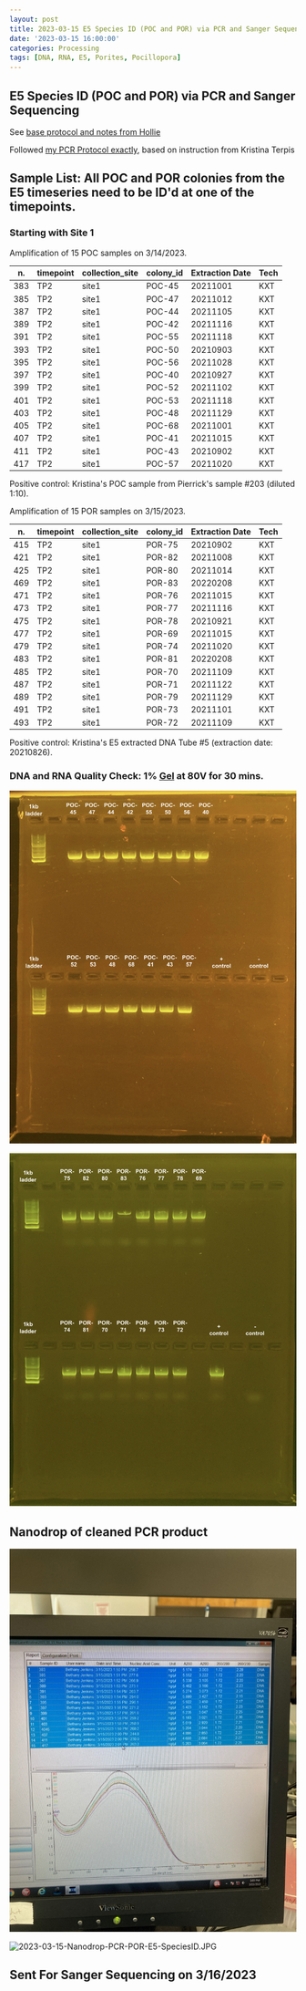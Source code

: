 ```yaml
---
layout: post
title: 2023-03-15 E5 Species ID (POC and POR) via PCR and Sanger Sequencing
date: '2023-03-15 16:00:00'
categories: Processing
tags: [DNA, RNA, E5, Porites, Pocillopora]
---
```


## E5 Species ID (POC and POR) via PCR and Sanger Sequencing

See [base protocol and notes from Hollie](https://github.com/zdellaert/ZD_Putnam_Lab_Notebook/blob/master/protocols/SpeciesID-via-PCR-Sanger-Sequencing.md)

Followed [my PCR Protocol exactly](https://zdellaert.github.io/ZD_Putnam_Lab_Notebook/PCR-Protocol), based on instruction from Kristina Terpis

## Sample List: All POC and POR colonies from the E5 timeseries need to be ID'd at one of the timepoints.

### Starting with Site 1

Amplification of 15 POC samples on 3/14/2023.

| n.  | timepoint | collection_site | colony_id | Extraction Date | Tech |
|-----|-----------|-----------------|-----------|-----------------|------|
| 383 | TP2       | site1           | POC-45    | 20211001        | KXT  |
| 385 | TP2       | site1           | POC-47    | 20211012        | KXT  |
| 387 | TP2       | site1           | POC-44    | 20211105        | KXT  |
| 389 | TP2       | site1           | POC-42    | 20211116        | KXT  |
| 391 | TP2       | site1           | POC-55    | 20211118        | KXT  |
| 393 | TP2       | site1           | POC-50    | 20210903        | KXT  |
| 395 | TP2       | site1           | POC-56    | 20211028        | KXT  |
| 397 | TP2       | site1           | POC-40    | 20210927        | KXT  |
| 399 | TP2       | site1           | POC-52    | 20211102        | KXT  |
| 401 | TP2       | site1           | POC-53    | 20211118        | KXT  |
| 403 | TP2       | site1           | POC-48    | 20211129        | KXT  |
| 405 | TP2       | site1           | POC-68    | 20211001        | KXT  |
| 407 | TP2       | site1           | POC-41    | 20211015        | KXT  |
| 411 | TP2       | site1           | POC-43    | 20210902        | KXT  |
| 417 | TP2       | site1           | POC-57    | 20211020        | KXT  |

Positive control: Kristina's POC sample from Pierrick's sample #203 (diluted 1:10).

Amplification of 15 POR samples on 3/15/2023.

| n.  | timepoint | collection_site | colony_id | Extraction Date | Tech |
|-----|-----------|-----------------|-----------|-----------------|------|
| 415 | TP2 | site1 | POR-75 | 20210902 | KXT |
| 421 | TP2 | site1 | POR-82 | 20211008 | KXT |
| 425 | TP2 | site1 | POR-80 | 20211014 | KXT |
| 469 | TP2 | site1 | POR-83 | 20220208 | KXT |
| 471 | TP2 | site1 | POR-76 | 20211015 | KXT |
| 473 | TP2 | site1 | POR-77 | 20211116 | KXT |
| 475 | TP2 | site1 | POR-78 | 20210921 | KXT |
| 477 | TP2 | site1 | POR-69 | 20211015 | KXT |
| 479 | TP2 | site1 | POR-74 | 20211020 | KXT |
| 483 | TP2 | site1 | POR-81 | 20220208 | KXT |
| 485 | TP2 | site1 | POR-70 | 20211109 | KXT |
| 487 | TP2 | site1 | POR-71 | 20211122 | KXT |
| 489 | TP2 | site1 | POR-79 | 20211129 | KXT |
| 491 | TP2 | site1 | POR-73 | 20211101 | KXT |
| 493 | TP2 | site1 | POR-72 | 20211109 | KXT |

Positive control: Kristina's E5 extracted DNA Tube #5 (extraction date: 20210826).

### DNA and RNA Quality Check: 1% [Gel](https://zdellaert.github.io/ZD_Putnam_Lab_Notebook/Gel-Protocol/) at 80V for 30 mins.

![2023-03-14-gel.JPG](https://github.com/zdellaert/ZD_Putnam_Lab_Notebook/blob/master/images/gels/2023-03-14-gel.JPG?raw=true)


![2023-03-15-gel.JPG](https://github.com/zdellaert/ZD_Putnam_Lab_Notebook/blob/master/images/gels/2023-03-15-gel.JPG?raw=true)

## Nanodrop of cleaned PCR product

![2023-03-15-Nanodrop-PCR-POC-E5-SpeciesID.JPG](https://github.com/zdellaert/ZD_Putnam_Lab_Notebook/blob/master/images/tables/2023-03-15-Nanodrop-PCR-POC-E5-SpeciesID.JPG?raw=true)


![2023-03-15-Nanodrop-PCR-POR-E5-SpeciesID.JPG](https://github.com/zdellaert/ZD_Putnam_Lab_Notebook/blob/master/images/tables/2023-03-15-Nanodrop-PCR-POR-E5-SpeciesID.JPG?raw=true)

## Sent For Sanger Sequencing on 3/16/2023
